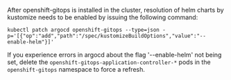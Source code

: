 After openshift-gitops  is installed in the cluster, resolution of helm charts by kustomize needs to be enabled by issuing the following command:

```
kubectl patch argocd openshift-gitops --type=json -p='[{"op":"add","path":"/spec/kustomizeBuildOptions","value":"--enable-helm"}]'
```

If you experience errors in argocd about the flag '--enable-helm' not being set, delete the `openshift-gitops-application-controller-*` pods in the `openshift-gitops` namespace to force a refresh.
